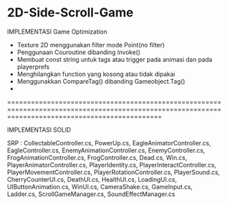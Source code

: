 # 2D-Side-Scroll-Game

IMPLEMENTASI Game Optimization
- Texture 2D menggunakan filter mode Point(no filter)
- Penggunaan Couroutine dibanding Invoke()
- Membuat const string untuk tags atau trigger pada animasi dan pada playerprefs
- Menghilangkan function yang kosong atau tidak dipakai
- Menggunakkan CompareTag() dibanding Gameobject.Tag()
- 

===================================================================================================================================================

IMPLEMENTASI SOLID

SRP : CollectableController.cs, PowerUp.cs, EagleAnimatorController.cs, EagleController.cs, EnemyAnimationController.cs, EnemyController.cs, FrogAnimationController.cs, FrogController.cs, Dead.cs, Win.cs, PlayerAnimatorController.cs, PlayerIdentity.cs, PlayerInteractController.cs, PlayerMovementController.cs, PlayerRotationController.cs, PlayerSound.cs, CherryCounterUI.cs, DeathUI.cs, HealthUI.cs, LoadingUI.cs, UIButtonAnimation.cs, WinUI.cs, CameraShake.cs, GameInput.cs, Ladder.cs, ScrollGameManager.cs, SoundEffectManager.cs   
